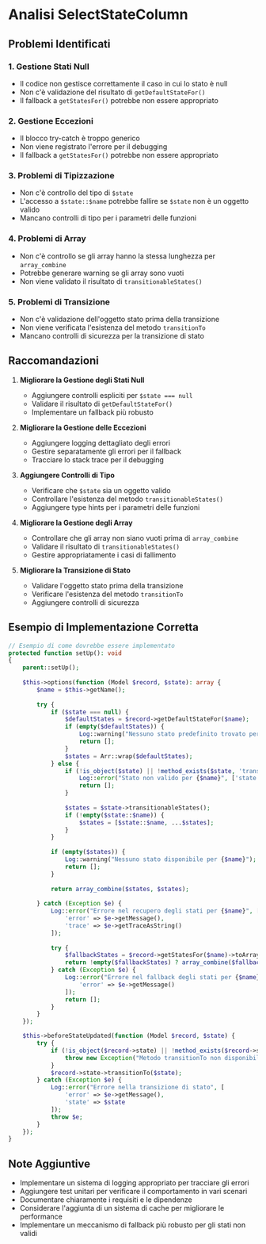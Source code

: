 # Analisi SelectStateColumn

## Problemi Identificati

### 1. Gestione Stati Null
- Il codice non gestisce correttamente il caso in cui lo stato è null
- Non c'è validazione del risultato di `getDefaultStateFor()`
- Il fallback a `getStatesFor()` potrebbe non essere appropriato

### 2. Gestione Eccezioni
- Il blocco try-catch è troppo generico
- Non viene registrato l'errore per il debugging
- Il fallback a `getStatesFor()` potrebbe non essere appropriato

### 3. Problemi di Tipizzazione
- Non c'è controllo del tipo di `$state`
- L'accesso a `$state::$name` potrebbe fallire se `$state` non è un oggetto valido
- Mancano controlli di tipo per i parametri delle funzioni

### 4. Problemi di Array
- Non c'è controllo se gli array hanno la stessa lunghezza per `array_combine`
- Potrebbe generare warning se gli array sono vuoti
- Non viene validato il risultato di `transitionableStates()`

### 5. Problemi di Transizione
- Non c'è validazione dell'oggetto stato prima della transizione
- Non viene verificata l'esistenza del metodo `transitionTo`
- Mancano controlli di sicurezza per la transizione di stato

## Raccomandazioni

1. **Migliorare la Gestione degli Stati Null**
   - Aggiungere controlli espliciti per `$state === null`
   - Validare il risultato di `getDefaultStateFor()`
   - Implementare un fallback più robusto

2. **Migliorare la Gestione delle Eccezioni**
   - Aggiungere logging dettagliato degli errori
   - Gestire separatamente gli errori per il fallback
   - Tracciare lo stack trace per il debugging

3. **Aggiungere Controlli di Tipo**
   - Verificare che `$state` sia un oggetto valido
   - Controllare l'esistenza del metodo `transitionableStates()`
   - Aggiungere type hints per i parametri delle funzioni

4. **Migliorare la Gestione degli Array**
   - Controllare che gli array non siano vuoti prima di `array_combine`
   - Validare il risultato di `transitionableStates()`
   - Gestire appropriatamente i casi di fallimento

5. **Migliorare la Transizione di Stato**
   - Validare l'oggetto stato prima della transizione
   - Verificare l'esistenza del metodo `transitionTo`
   - Aggiungere controlli di sicurezza

## Esempio di Implementazione Corretta

```php
// Esempio di come dovrebbe essere implementato
protected function setUp(): void
{
    parent::setUp();
    
    $this->options(function (Model $record, $state): array {
        $name = $this->getName();
        
        try {
            if ($state === null) {
                $defaultStates = $record->getDefaultStateFor($name);
                if (empty($defaultStates)) {
                    Log::warning("Nessuno stato predefinito trovato per {$name}");
                    return [];
                }
                $states = Arr::wrap($defaultStates);
            } else {
                if (!is_object($state) || !method_exists($state, 'transitionableStates')) {
                    Log::error("Stato non valido per {$name}", ['state' => $state]);
                    return [];
                }
                
                $states = $state->transitionableStates();
                if (!empty($state::$name)) {
                    $states = [$state::$name, ...$states];
                }
            }
            
            if (empty($states)) {
                Log::warning("Nessuno stato disponibile per {$name}");
                return [];
            }
            
            return array_combine($states, $states);
            
        } catch (Exception $e) {
            Log::error("Errore nel recupero degli stati per {$name}", [
                'error' => $e->getMessage(),
                'trace' => $e->getTraceAsString()
            ]);
            
            try {
                $fallbackStates = $record->getStatesFor($name)->toArray();
                return !empty($fallbackStates) ? array_combine($fallbackStates, $fallbackStates) : [];
            } catch (Exception $e) {
                Log::error("Errore nel fallback degli stati per {$name}", [
                    'error' => $e->getMessage()
                ]);
                return [];
            }
        }
    });

    $this->beforeStateUpdated(function (Model $record, $state) {
        try {
            if (!is_object($record->state) || !method_exists($record->state, 'transitionTo')) {
                throw new Exception("Metodo transitionTo non disponibile");
            }
            $record->state->transitionTo($state);
        } catch (Exception $e) {
            Log::error("Errore nella transizione di stato", [
                'error' => $e->getMessage(),
                'state' => $state
            ]);
            throw $e;
        }
    });
}
```

## Note Aggiuntive

- Implementare un sistema di logging appropriato per tracciare gli errori
- Aggiungere test unitari per verificare il comportamento in vari scenari
- Documentare chiaramente i requisiti e le dipendenze
- Considerare l'aggiunta di un sistema di cache per migliorare le performance
- Implementare un meccanismo di fallback più robusto per gli stati non validi 

